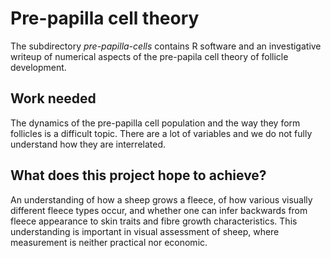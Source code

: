 # Pre-papilla cell theory #
The subdirectory _pre-papilla-cells_ contains R software and an investigative writeup of numerical aspects of the pre-papila cell theory of follicle development.

## Work needed ##
The dynamics of the pre-papilla cell population and the way they form follicles is a difficult topic. There are a lot of variables and we do not fully understand how they are interrelated.

## What does this project hope to achieve? ##
An understanding of how a sheep grows a fleece, of how various visually different fleece types occur, and whether one can infer backwards from fleece appearance to skin traits and fibre growth characteristics. This understanding is important in visual assessment of sheep, where measurement is neither practical nor economic.

